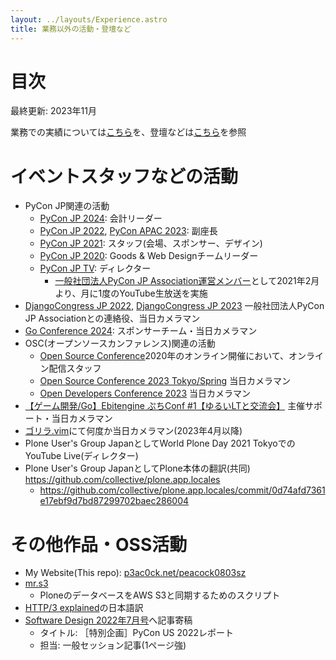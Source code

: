 ```yaml
---
layout: ../layouts/Experience.astro
title: 業務以外の活動・登壇など
---
```


# 目次

最終更新: 2023年11月

業務での実績については[こちら](/resume)を、登壇などは[こちら](/talks)を参照

# イベントスタッフなどの活動

- PyCon JP関連の活動
  - [PyCon JP 2024](https://2024.pycon.jp): 会計リーダー
  - [PyCon JP 2022](https://2022.pycon.jp), [PyCon APAC 2023](https://2023-apac.pycon.jp): 副座長
  - [PyCon JP 2021](https://2021.pycon.jp): スタッフ(会場、スポンサー、デザイン)
  - [PyCon JP 2020](https://pycon.jp/2020): Goods & Web Designチームリーダー
  - [PyCon JP TV](https://tv.pycon.jp): ディレクター
    - [一般社団法人PyCon JP Association運営メンバー](https://www.pycon.jp/committee/members.html#yoichi-takai-a-k-a-peacock)として2021年2月より、月に1度のYouTube生放送を実施
- [DjangoCongress JP 2022](https://django.connpass.com/event/259310/), [DjangoCongress JP 2023](https://django.connpass.com/event/295303/) 一般社団法人PyCon JP Associationとの連絡役、当日カメラマン
- [Go Conference 2024](https://gocon.jp/2024/): スポンサーチーム・当日カメラマン
- OSC(オープンソースカンファレンス)関連の活動
  - [Open Source Conference](https://event.ospn.jp/eventlist)2020年のオンライン開催において、オンライン配信スタッフ
  - [Open Source Conference 2023 Tokyo/Spring](https://event.ospn.jp/osc2023-spring/) 当日カメラマン
  - [Open Developers Conference 2023](https://event.ospn.jp/odc2023/) 当日カメラマン
- [【ゲーム開発/Go】Ebitengine ぷちConf #1【ゆるいLTと交流会】](https://gocon.connpass.com/event/292391/) 主催サポート・当日カメラマン
- [ゴリラ.vim](https://gorillavim.connpass.com)にて何度か当日カメラマン(2023年4月以降)
- Plone User's Group JapanとしてWorld Plone Day 2021 TokyoでのYouTube Live(ディレクター)
- Plone User's Group JapanとしてPlone本体の翻訳(共同) <https://github.com/collective/plone.app.locales>
  - <https://github.com/collective/plone.app.locales/commit/0d74afd7361e17ebf9d7bd87299702baec286004>

# その他作品・OSS活動

- My Website(This repo): [p3ac0ck.net/peacock0803sz](https://github.com/peacock0803sz/p3ac0ck.net)
- [mr.s3](https://github.com/peacock0803sz/mr.s3)
  - PloneのデータベースをAWS S3と同期するためのスクリプト
- [HTTP/3 explained](https://daniel.haxx.se/http3-explained/)の日本語訳
- [Software Design 2022年7月号](https://gihyo.jp/magazine/SD/archive/2022/202207)へ記事寄稿
  - タイトル: ［特別企画］PyCon US 2022レポート
  - 担当: 一般セッション記事(1ページ強)
